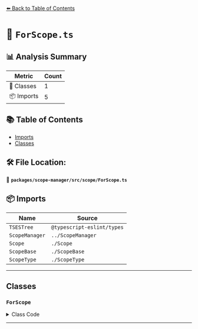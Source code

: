 [⬅️ Back to Table of Contents](../../../../index.md)

# 📄 `ForScope.ts`

## 📊 Analysis Summary

| Metric | Count |
|--------|-------|
| 🧱 Classes | 1 |
| 📦 Imports | 5 |

## 📚 Table of Contents

- [Imports](#imports)
- [Classes](#classes)

## 🛠️ File Location:
📂 **`packages/scope-manager/src/scope/ForScope.ts`**

## 📦 Imports

| Name | Source |
|------|--------|
| `TSESTree` | `@typescript-eslint/types` |
| `ScopeManager` | `../ScopeManager` |
| `Scope` | `./Scope` |
| `ScopeBase` | `./ScopeBase` |
| `ScopeType` | `./ScopeType` |


---

## Classes

### `ForScope`

<details><summary>Class Code</summary>

```ts
export class ForScope extends ScopeBase<
  ScopeType.for,
  TSESTree.ForInStatement | TSESTree.ForOfStatement | TSESTree.ForStatement,
  Scope
> {
  constructor(
    scopeManager: ScopeManager,
    upperScope: ForScope['upper'],
    block: ForScope['block'],
  ) {
    super(scopeManager, ScopeType.for, upperScope, block, false);
  }
}
```
</details>


---